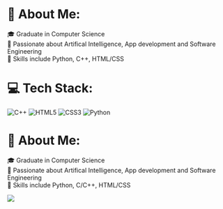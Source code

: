 # 💫 About Me:
🎓 Graduate in Computer Science<br>
🚀 Passionate about Artifical Intelligence, App development and Software Engineering<br>
📘 Skills include Python, C++, HTML/CSS


# 💻 Tech Stack:
![C++](https://img.shields.io/badge/c++-%2300599C.svg?style=for-the-badge&logo=c%2B%2B&logoColor=white) ![HTML5](https://img.shields.io/badge/html5-%23E34F26.svg?style=for-the-badge&logo=html5&logoColor=white) ![CSS3](https://img.shields.io/badge/css3-%231572B6.svg?style=for-the-badge&logo=css3&logoColor=white) ![Python](https://img.shields.io/badge/python-3670A0?style=for-the-badge&logo=python&logoColor=ffdd54)

# 💫 About Me:
🎓 Graduate in Computer Science<br>
🚀 Passionate about Artifical Intelligence, App development and Software Engineering<br>
📘 Skills include Python, C/C++, HTML/CSS

![](https://github-readme-stats.vercel.app/api/top-langs/?username=zak-02&theme=dark&hide_border=false&include_all_commits=false&count_private=false&layout=compact)

<!-- Proudly created with GPRM ( https://gprm.itsvg.in ) -->

